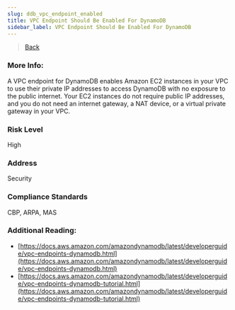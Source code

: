 ```yaml
---
slug: ddb_vpc_endpoint_enabled
title: VPC Endpoint Should Be Enabled For DynamoDB
sidebar_label: VPC Endpoint Should Be Enabled For DynamoDB
---
```

> [Back](../../dynamodbmonitoring)

### More Info:
A VPC endpoint for DynamoDB enables Amazon EC2 instances in your VPC to use their private IP addresses to access DynamoDB with no exposure to the public internet. Your EC2 instances do not require public IP addresses, and you do not need an internet gateway, a NAT device, or a virtual private gateway in your VPC.

### Risk Level
High

### Address
Security

### Compliance Standards
CBP, ARPA, MAS

### Additional Reading:
- [https://docs.aws.amazon.com/amazondynamodb/latest/developerguide/vpc-endpoints-dynamodb.html](https://docs.aws.amazon.com/amazondynamodb/latest/developerguide/vpc-endpoints-dynamodb.html) 
- [https://docs.aws.amazon.com/amazondynamodb/latest/developerguide/vpc-endpoints-dynamodb-tutorial.html](https://docs.aws.amazon.com/amazondynamodb/latest/developerguide/vpc-endpoints-dynamodb-tutorial.html) 
